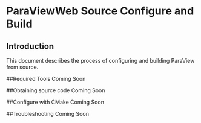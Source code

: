 # ParaViewWeb Source Configure and Build


## Introduction

This document describes the process of configuring and building ParaView from source.


##Required Tools
Coming Soon

##Obtaining source code
Coming Soon

##Configure with CMake
Coming Soon

##Troubleshooting
Coming Soon
